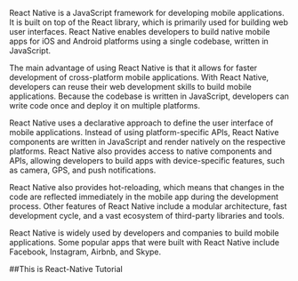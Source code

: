 React Native is a JavaScript framework for developing mobile applications. It is built on top of the React library, which is primarily used for building web user interfaces. React Native enables developers to build native mobile apps for iOS and Android platforms using a single codebase, written in JavaScript.

The main advantage of using React Native is that it allows for faster development of cross-platform mobile applications. With React Native, developers can reuse their web development skills to build mobile applications. Because the codebase is written in JavaScript, developers can write code once and deploy it on multiple platforms. 

React Native uses a declarative approach to define the user interface of mobile applications. Instead of using platform-specific APIs, React Native components are written in JavaScript and render natively on the respective platforms. React Native also provides access to native components and APIs, allowing developers to build apps with device-specific features, such as camera, GPS, and push notifications.

React Native also provides hot-reloading, which means that changes in the code are reflected immediately in the mobile app during the development process. Other features of React Native include a modular architecture, fast development cycle, and a vast ecosystem of third-party libraries and tools.

React Native is widely used by developers and companies to build mobile applications. Some popular apps that were built with React Native include Facebook, Instagram, Airbnb, and Skype.

##This is React-Native Tutorial
